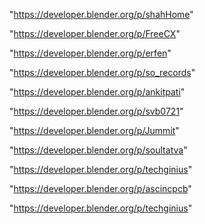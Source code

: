 "https://developer.blender.org/p/shahHome"

"https://developer.blender.org/p/FreeCX"

"https://developer.blender.org/p/erfen"

"https://developer.blender.org/p/so_records"

"https://developer.blender.org/p/ankitpati"

"https://developer.blender.org/p/svb0721"

"https://developer.blender.org/p/Jummit"

"https://developer.blender.org/p/soultatva"

"https://developer.blender.org/p/techginius"

"https://developer.blender.org/p/ascincpcb"

 
"https://developer.blender.org/p/techginius"


 
